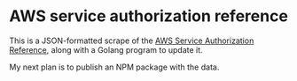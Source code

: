 # AWS service authorization reference

This is a JSON-formatted scrape of the [AWS Service Authorization Reference](https://docs.aws.amazon.com/service-authorization/latest/reference/reference.html), along with a Golang program to update it.

My next plan is to publish an NPM package with the data.
